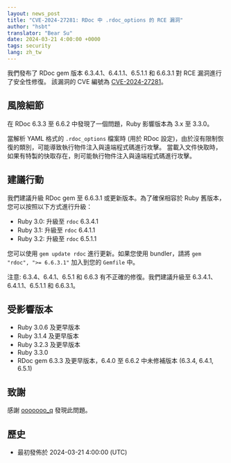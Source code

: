 ```yaml
---
layout: news_post
title: "CVE-2024-27281: RDoc 中 .rdoc_options 的 RCE 漏洞"
author: "hsbt"
translator: "Bear Su"
date: 2024-03-21 4:00:00 +0000
tags: security
lang: zh_tw
---
```


我們發布了 RDoc gem 版本 6.3.4.1、6.4.1.1、6.5.1.1 和 6.6.3.1 對 RCE 漏洞進行了安全性修復。
該漏洞的 CVE 編號為 [CVE-2024-27281](https://www.cve.org/CVERecord?id=CVE-2024-27281)。

## 風險細節

在 RDoc 6.3.3 至 6.6.2 中發現了一個問題，Ruby 影響版本為 3.x 至 3.3.0。

當解析 YAML 格式的 `.rdoc_options` 檔案時 (用於 RDoc 設定)，由於沒有限制恢復的類別，可能導致執行物件注入與遠端程式碼進行攻擊。
當載入文件快取時，如果有特製的快取存在，則可能執行物件注入與遠端程式碼進行攻擊。

## 建議行動

我們建議升級 RDoc gem 至 6.6.3.1 或更新版本。為了確保相容於 Ruby 舊版本，您可以按照以下方式進行升級：

* Ruby 3.0: 升級至 `rdoc` 6.3.4.1
* Ruby 3.1: 升級至 `rdoc` 6.4.1.1
* Ruby 3.2: 升級至 `rdoc` 6.5.1.1

您可以使用 `gem update rdoc` 進行更新。如果您使用 bundler，請將 `gem "rdoc", ">= 6.6.3.1"` 加入到您的 `Gemfile` 中。

注意: 6.3.4、6.4.1、6.5.1 和 6.6.3 有不正確的修復。我們建議升級至 6.3.4.1、6.4.1.1、6.5.1.1 和 6.6.3.1。

## 受影響版本

* Ruby 3.0.6 及更早版本
* Ruby 3.1.4 及更早版本
* Ruby 3.2.3 及更早版本
* Ruby 3.3.0
* RDoc gem 6.3.3 及更早版本，6.4.0 至 6.6.2 中未修補版本 (6.3.4, 6.4.1, 6.5.1)

## 致謝

感謝 [ooooooo_q](https://hackerone.com/ooooooo_q?type=user) 發現此問題。

## 歷史

* 最初發佈於 2024-03-21 4:00:00 (UTC)
